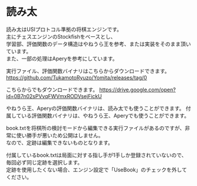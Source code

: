 # 読み太

読み太はUSIプロトコル準拠の将棋エンジンです。  
主にチェスエンジンのStockfishをベースとし、  
学習部、評価関数のデータ構造はやねうら王を参考、または実装をそのまま頂いています。  
また、一部の処理はAperyを参考にしています。  
  
実行ファイル、評価関数バイナリはこちらからダウンロードできます。
https://github.com/TukamotoRyuzo/Yomita/releases/tag/0

こちらからでもダウンロードできます。
https://drive.google.com/open?id=0B7n02sPVvqFWVmxRODVsejFickU

やねうら王、Aperyの評価関数バイナリは、読み太でも使うことができます。
付属している評価関数バイナリは、やねうら王、Aperyでも使うことができます。

book.txtを将棋所の検討モードから編集できる実行ファイルがあるのですが、非常に使い勝手が悪いため公開はしません。  
なので、定跡は編集できないものとなります。  

付属しているbook.txtは局面に対する指し手が1手しか登録されていないので、毎回必ず同じ定跡を選択します。  
定跡を使用したくない場合、エンジン設定で「UseBook」のチェックを外してください。


